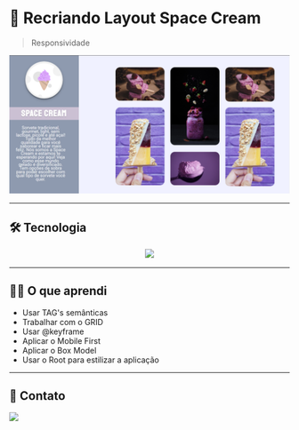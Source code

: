 # 🧠 Recriando Layout Space Cream

> Responsividade

![preview](./.github/preview.png)

---

## 🛠️ Tecnologia

<p align="center">
  <a href="https://skillicons.dev">
    <img src="https://skillicons.dev/icons?i=vscode,figma,html,css,git,github" />
  </a>
</p>

---

## 👨‍🎓 O que aprendi

- Usar TAG's semânticas
- Trabalhar com o GRID
- Usar @keyframe
- Aplicar o Mobile First
- Aplicar o Box Model
- Usar o Root para estilizar a aplicação

---

## 📧 Contato

<a href = "mailto:probertos717@gmail.com"><img src="https://img.shields.io/badge/Gmail-D14836?style=for-the-badge&logo=gmail&logoColor=white" target="_blank">